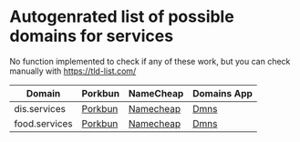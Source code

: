 # Autogenrated list of possible domains for services

No function implemented to check if any of these work, but you can check manually with https://tld-list.com/

| Domain | Porkbun | NameCheap | Domains App |
|---|---|---|---|
| dis.services | [Porkbun](https://porkbun.com/checkout/search?prb=e814663da1&tlds=&idnLanguage=&search=search&q=dis.services) | [Namecheap](https://www.namecheap.com/domains/registration/results/?domain=dis.services) | [Dmns](https://dmns.app/domains?q=dis.services) |
| food.services | [Porkbun](https://porkbun.com/checkout/search?prb=e814663da1&tlds=&idnLanguage=&search=search&q=food.services) | [Namecheap](https://www.namecheap.com/domains/registration/results/?domain=food.services) | [Dmns](https://dmns.app/domains?q=food.services) |
